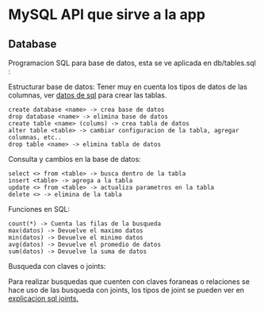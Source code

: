# MySQL API que sirve a la app

## Database
Programacion SQL para base de datos, esta se ve aplicada en db/tables.sql :

Estructurar base de datos:
Tener muy en cuenta los tipos de datos de las columnas, ver [datos de sql](https://www.mysqltutorial.org/mysql-data-types.aspx) para crear las tablas.
```
create database <name> -> crea base de datos
drop database <name> -> elimina base de datos
create table <name> (colums) -> crea tabla de datos
alter table <table> -> cambiar configuracion de la tabla, agregar columnas, etc..
drop table <name> -> elimina tabla de datos
```

Consulta y cambios en la base de datos:
```
select <> from <table> -> busca dentro de la tabla
insert <table> -> agrega a la tabla
update <> from <table> -> actualiza parametros en la tabla
delete <> -> elimina de la tabla
```

Funciones en SQL: 
```
count(*) -> Cuenta las filas de la busqueda
max(datos) -> Devuelve el maximo datos
min(datos) -> Devuelve el minimo datos
avg(datos) -> Devuelve el promedio de datos
sum(datos) -> Devuelve la suma de datos
```

Busqueda con claves o joints:

Para realizar busquedas que cuenten con claves foraneas o relaciones se hace uso de las busqueda con joints, los tipos de joint se pueden ver en [explicacion sql joints.](https://upload.wikimedia.org/wikipedia/commons/thumb/9/9d/SQL_Joins.svg/1280px-SQL_Joins.svg.png)
